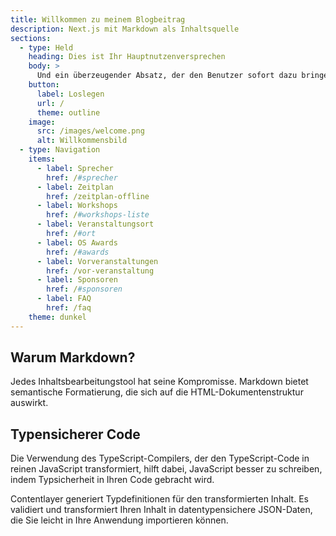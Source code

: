 ```yaml
---
title: Willkommen zu meinem Blogbeitrag
description: Next.js mit Markdown als Inhaltsquelle
sections:
  - type: Held
    heading: Dies ist Ihr Hauptnutzenversprechen
    body: >
      Und ein überzeugender Absatz, der den Benutzer sofort dazu bringen möchte, auf die Schaltfläche unten zu klicken.
    button:
      label: Loslegen
      url: /
      theme: outline
    image:
      src: /images/welcome.png
      alt: Willkommensbild
  - type: Navigation
    items:
      - label: Sprecher
        href: /#sprecher
      - label: Zeitplan
        href: /zeitplan-offline
      - label: Workshops
        href: /#workshops-liste
      - label: Veranstaltungsort
        href: /#ort
      - label: OS Awards
        href: /#awards
      - label: Vorveranstaltungen
        href: /vor-veranstaltung
      - label: Sponsoren
        href: /#sponsoren
      - label: FAQ
        href: /faq
    theme: dunkel
---
```


## Warum Markdown?

Jedes Inhaltsbearbeitungstool hat seine Kompromisse. Markdown bietet semantische
Formatierung, die sich auf die HTML-Dokumentenstruktur auswirkt.

## Typensicherer Code

Die Verwendung des TypeScript-Compilers, der den TypeScript-Code in reinen
JavaScript transformiert, hilft dabei, JavaScript besser zu schreiben, indem Typsicherheit in Ihren
Code gebracht wird. <br />

Contentlayer generiert Typdefinitionen für den transformierten Inhalt. Es
validiert und transformiert Ihren Inhalt in datentypensichere JSON-Daten, die Sie leicht
in Ihre Anwendung importieren können.
